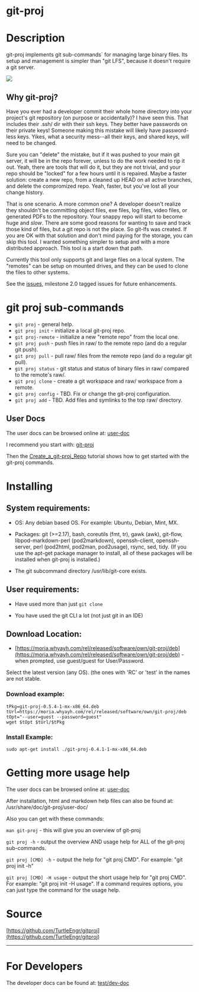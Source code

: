 # git-proj

# Description

git-proj implements git sub-commands` for managing large binary files.
Its setup and management is simpler than "git LFS", because it doesn't
require a git server.

[![](https://travis-ci.org/TurtleEngr/gitproj.svg?branch=develop)](https://app.travis-ci.com/github/TurtleEngr/gitproj)

## Why git-proj?

Have you ever had a developer commit their whole home directory into
your project's git repository (on purpose or accidentally)? I have
seen this. That includes their .ssh/ dir with their ssh keys. They
better have passwords on their private keys! Someone making this
mistake will likely have password-less keys. Yikes, what a security
mess--all their keys, and shared keys, will need to be changed.

Sure you can "delete" the mistake, but if it was pushed to your main
git server, it will be in the repo forever, unless to do the work
needed to rip it out. Yeah, there are tools that will do it, but they
are not trivial, and your repo should be "locked" for a few hours
until it is repaired. Maybe a faster solution: create a new repo, from
a cleaned up HEAD on all active branches, and delete the compromized
repo. Yeah, faster, but you've lost all your change history.

That is one scenario. A more common one? A developer doesn't realize
they shouldn't be committing object files, exe files, log files, video
files, or generated PDFs to the repository. Your snappy repo will
start to become huge and *slow*. There are some good reasons for
wanting to save and track those kind of files, but a git repo is not
the place. So git-lfs was created. If you are OK with that solution
and don't mind paying for the storage, you can skip this tool.  I wanted
something simpler to setup and with a more distributed approach. This
tool is a start down that path.

Currently this tool only supports git and large files on a local
system. The "remotes" can be setup on mounted drives, and they can be
used to clone the files to other systems.

See the
[issues](https://github.com/TurtleEngr/gitproj/issues?q=is%3Aopen+is%3Aissue+milestone%3A%222.0+Release%22),
milestone 2.0 tagged issues for future enhancements.

# git proj sub-commands

* `git proj` - general help.
* `git proj init` - initialize a local git-proj repo.
* `git proj-remote` - initialize a new "remote repo" from the local one.
* `git proj push` - push files in raw/ to the remote repo (and do a regular git push).
* `git proj pull` - pull raw/ files from the remote repo (and do a regular git pull).
* `git proj status` - git status and status of binary files in raw/ compared to the remote's raw/.
* `git proj clone` - create a git workspace and raw/ workspace from a remote.
* `git proj config` - TBD. Fix or change the git-proj configuration.
* `git proj add` - TBD. Add files and symlinks to the top raw/ directory.

## User Docs

The user docs can be browsed online at:
[user-doc](https://github.com/TurtleEngr/gitproj/tree/main/doc/user-doc)

I recommend you start with:
[git-proj](https://github.com/TurtleEngr/gitproj/blob/main/doc/user-doc/git-proj.md)

Then the
[Create_a_git-proj_Repo](https://github.com/TurtleEngr/gitproj/blob/main/doc/user-doc/tutorial/create_a_git-proj_repo.md)
tutorial shows how to get started with the git-proj commands.

# Installing

## System requirements:

* OS: Any debian based OS. For example: Ubuntu, Debian, Mint, MX.

* Packages: git (>=2.17), bash, coreutils (fmt, tr), gawk (awk), git-flow,
  libpod-markdown-perl (pod2markdown), openssh-client, openssh-server,
  perl (pod2html, pod2man, pod2usage), rsync, sed, tidy. (If you use
  the apt-get package manager to install, all of these packages will
  be installed when git-proj is installed.)

* The git subcommand directory /usr/lib/git-core exists.

## User requirements:

* Have used more than just `git clone`

* You have used the git CLI a lot (not just git in an IDE)

## Download Location:

* [https://moria.whyayh.com/rel/released/software/own/git-proj/deb](https://moria.whyayh.com/rel/released/software/own/git-proj/deb) -
when prompted, use guest/guest for User/Password.

Select the latest version (any OS). (the ones with 'RC' or 'test' in
the names are not stable.

### Download example:

    tPkg=git-proj-0.5.4-1-mx-x86_64.deb
    tUrl=https://moria.whyayh.com/rel/released/software/own/git-proj/deb
    tOpt="--user=guest --password=guest"
    wget $tOpt $tUrl/$tPkg

### Install Example:

    sudo apt-get install ./git-proj-0.4.1-1-mx-x86_64.deb

# Getting more usage help

The user docs can be browsed online at:
[user-doc](https://github.com/TurtleEngr/gitproj/tree/main/doc/user-doc)

After installation, html and markdown help files can also be found at:
/usr/share/doc/git-proj/user-doc/

Also you can get with these commands:

`man git-proj` - this will give you an overview of git-proj

`git proj -h` - output the overview AND usage help for ALL of the
git-proj sub-commands.

`git proj [CMD] -h` - output the help for "git proj CMD".
For example: "git proj init -h"

`git proj [CMD] -H usage` - output the short usage help for "git proj CMD".
For example: "git proj init -H usage". If a command requires options,
you can just type the command for the usage help.

# Source

[https://github.com/TurtleEngr/gitproj](https://github.com/TurtleEngr/gitproj)

----------

# For Developers

The developer docs can be found at:
[test/dev-doc](https://github.com/TurtleEngr/gitproj/tree/develop/test/dev-doc)
